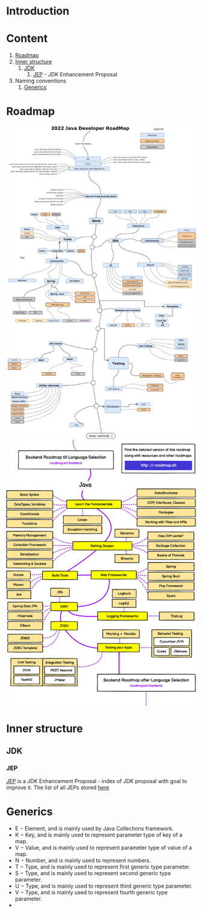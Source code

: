 # Introduction

# Content
1. [Roadmap](#roadmap)
2. [Inner structure](#inner-structure)
   1. [JDK](#jdk)
      1. [JEP](#jep) - JDK Enhancement Proposal
3. Naming conventions
   1. [Generics](#generics)

# Roadmap
![Java roadmap](java-roadmap.jpeg)
![img_1.png](roadmap1.png)
# Inner structure
## JDK
### JEP
[JEP](https://en.wikipedia.org/wiki/JDK_Enhancement_Proposal) is a 
JDK Enhancement Proposal - index of JDK proposal with goal to improve it.
The list of all JEPs stored [here](https://openjdk.java.net/jeps/0)

# Generics
- E − Element, and is mainly used by Java Collections framework.
- K − Key, and is mainly used to represent parameter type of key of a map.
- V − Value, and is mainly used to represent parameter type of value of a map.
- N − Number, and is mainly used to represent numbers.
- T − Type, and is mainly used to represent first generic type parameter.
- S − Type, and is mainly used to represent second generic type parameter.
- U − Type, and is mainly used to represent third generic type parameter.
- V − Type, and is mainly used to represent fourth generic type parameter.
- 